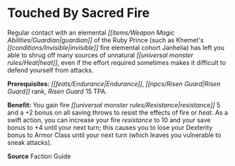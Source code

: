﻿---
cssclass: [feats]

---
# Touched By Sacred Fire

Regular contact with an elemental _[[items/Weapon Magic Abilities/Guardian|guardian]]_ of the Ruby Prince (such as Khemet's _[[conditions/Invisible|invisible]]_ fire elemental cohort Janhelia) has left you able to shrug off many sources of unnatural _[[universal monster rules/Heat|heat]]_, even if the effort required sometimes makes it difficult to defend yourself from attacks.

**Prerequisites:** _[[feats/Endurance|Endurance]]_, _[[npcs/Risen Guard|Risen Guard]]_ rank, _Risen Guard_ 15 TPA.

**Benefit:** You gain fire _[[universal monster rules/Resistance|resistance]]_ 5 and a +2 bonus on all saving throws to resist the effects of fire or _heat_. As a swift action, you can increase your fire _resistance_ to 10 and your save bonus to +4 until your next turn; this causes you to lose your Dexterity bonus to Armor Class until your next turn (which leaves you vulnerable to sneak attacks).

**Source** Faction Guide